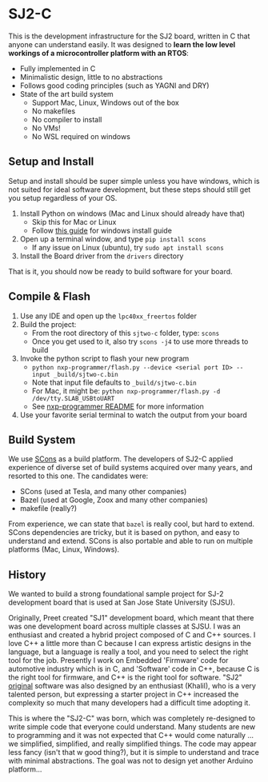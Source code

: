 # SJ2-C

This is the development infrastructure for the SJ2 board, written in C that anyone can understand easily. It was designed to **learn the low level workings of a microcontroller platform with an RTOS**:

- Fully implemented in C
- Minimalistic design, little to no abstractions
- Follows good coding principles (such as YAGNI and DRY)
- State of the art build system
    - Support Mac, Linux, Windows out of the box
    - No makefiles
    - No compiler to install
    - No VMs!
    - No WSL required on windows


## Setup and Install

Setup and install should be super simple unless you have windows, which is not suited for ideal software development, but these steps should still get you setup regardless of your OS.

1. Install Python on windows (Mac and Linux should already have that)
    * Skip this for Mac or Linux
    * Follow [this guide](installs/README.md) for windows install guide
2. Open up a terminal window, and type `pip install scons`
    * If any issue on Linux (ubuntu), try `sudo apt install scons`
3. Install the Board driver from the `drivers` directory

That is it, you should now be ready to build software for your board.


## Compile & Flash

1. Use any IDE and open up the `lpc40xx_freertos` folder
2. Build the project:
    * From the root directory of this `sjtwo-c` folder, type: `scons`
    * Once you get used to it, also try `scons -j4` to use more threads to build
3. Invoke the python script to flash your new program
    * `python nxp-programmer/flash.py --device <serial port ID> --input _build/sjtwo-c.bin`
    * Note that input file defaults to `_build/sjtwo-c.bin`
    * For Mac, it might be: `python nxp-programmer/flash.py -d /dev/tty.SLAB_USBtoUART`
    * See [nxp-programmer README](nxp-programmer/README.md) for more information
4. Use your favorite serial terminal to watch the output from your board


## Build System

We use [SCons](https://scons.org/) as a build platform. The developers of SJ2-C applied experience of diverse set of build systems acquired over many years, and resorted to this one. The candidates were:

- SCons (used at Tesla, and many other companies)
- Bazel (used at Google, Zoox and many other companies)
- makefile (really?)

From experience, we can state that `bazel` is really cool, but hard to extend. SCons dependencies are tricky, but it is based on python, and easy to understand and extend. SCons is also portable and able to run on multiple platforms (Mac, Linux, Windows).


## History

We wanted to build a strong foundational sample project for SJ-2 development board that is used at San Jose State University (SJSU).

Originally, Preet created "SJ1" development board, which meant that there was one development board across multiple classes at SJSU. I was an enthusiast and created a hybrid project composed of C and C++ sources. I love C++ a little more than C because I can express artistic designs in the language, but a language is really a tool, and you need to select the right tool for the job. Presently I work on Embedded 'Firmware' code for automotive industry which is in C, and 'Software' code in C++, because C is the right tool for firmware, and C++ is the right tool for software. "SJ2" [original](https://github.com/kammce/SJSU-Dev2) software was also designed by an enthusiast (Khalil), who is a very talented person, but expressing a starter project in C++ increased the complexity so much that many developers had a difficult time adopting it.

This is where the "SJ2-C" was born, which was completely re-designed to write simple code that everyone could understand. Many students are new to programming and it was not expected that C++ would come naturally ... we simplified, simplified, and really simplified things. The code may appear less fancy (isn't that w good thing?), but it is simple to understand and trace with minimal abstractions. The goal was not to design yet another Arduino platform...
